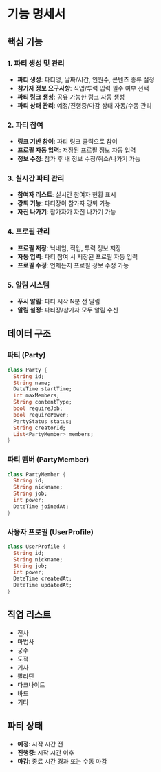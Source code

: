 # 기능 명세서

## 핵심 기능

### 1. 파티 생성 및 관리
- **파티 생성**: 파티명, 날짜/시간, 인원수, 콘텐츠 종류 설정
- **참가자 정보 요구사항**: 직업/투력 입력 필수 여부 선택
- **파티 링크 생성**: 공유 가능한 링크 자동 생성
- **파티 상태 관리**: 예정/진행중/마감 상태 자동/수동 관리

### 2. 파티 참여
- **링크 기반 참여**: 파티 링크 클릭으로 참여
- **프로필 자동 입력**: 저장된 프로필 정보 자동 입력
- **정보 수정**: 참가 후 내 정보 수정/취소/나가기 가능

### 3. 실시간 파티 관리
- **참여자 리스트**: 실시간 참여자 현황 표시
- **강퇴 기능**: 파티장이 참가자 강퇴 가능
- **자진 나가기**: 참가자가 자진 나가기 가능

### 4. 프로필 관리
- **프로필 저장**: 닉네임, 직업, 투력 정보 저장
- **자동 입력**: 파티 참여 시 저장된 프로필 자동 입력
- **프로필 수정**: 언제든지 프로필 정보 수정 가능

### 5. 알림 시스템
- **푸시 알림**: 파티 시작 N분 전 알림
- **알림 설정**: 파티장/참가자 모두 알림 수신

## 데이터 구조

### 파티 (Party)
```dart
class Party {
  String id;
  String name;
  DateTime startTime;
  int maxMembers;
  String contentType;
  bool requireJob;
  bool requirePower;
  PartyStatus status;
  String creatorId;
  List<PartyMember> members;
}
```

### 파티 멤버 (PartyMember)
```dart
class PartyMember {
  String id;
  String nickname;
  String job;
  int power;
  DateTime joinedAt;
}
```

### 사용자 프로필 (UserProfile)
```dart
class UserProfile {
  String id;
  String nickname;
  String job;
  int power;
  DateTime createdAt;
  DateTime updatedAt;
}
```

## 직업 리스트
- 전사
- 마법사
- 궁수
- 도적
- 기사
- 팔라딘
- 다크나이트
- 바드
- 기타

## 파티 상태
- **예정**: 시작 시간 전
- **진행중**: 시작 시간 이후
- **마감**: 종료 시간 경과 또는 수동 마감
